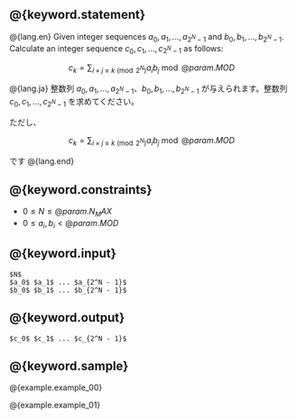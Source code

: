 ## @{keyword.statement}

@{lang.en}
Given integer sequences $a_0, a_1, ..., a_{2^N - 1}$ and $b_0, b_1, ..., b_{2^N - 1}$. Calculate an integer sequence $c_0, c_1, ..., c_{2^N - 1}$ as follows:

$$c_k = \sum_{i \times j \equiv k \pmod{2^N}} a_i b_j \bmod @{param.MOD}$$

@{lang.ja}
整数列 $a_0, a_1, ..., a_{2^N - 1}$、$b_0, b_1, ..., b_{2^N - 1}$ が与えられます。整数列 $c_0, c_1, ..., c_{2^N - 1}$ を求めてください。

ただし、

$$c_k = \sum_{i \times j \equiv k \pmod{2^N}} a_i b_j \bmod @{param.MOD}$$

です
@{lang.end}

## @{keyword.constraints}

- $0 \leq N \leq @{param.N_MAX}$
- $0 \leq a_i, b_i < @{param.MOD}$

## @{keyword.input}

```
$N$
$a_0$ $a_1$ ... $a_{2^N - 1}$
$b_0$ $b_1$ ... $b_{2^N - 1}$
```

## @{keyword.output}

```
$c_0$ $c_1$ ... $c_{2^N - 1}$
```

## @{keyword.sample}

@{example.example_00}

@{example.example_01}
